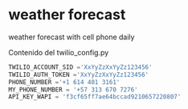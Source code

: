 # weather forecast
weather forecast with cell phone daily

Contenido del twilio_config.py

```python
TWILIO_ACCOUNT_SID ='XxYyZzXxYyZz123456'
TWILIO_AUTH_TOKEN ='XxYyZzXxYyZz123456'
PHONE_NUMBER ='+1 614 401 3161'
MY_PHONE_NUMBER = '+57 313 670 7276'
API_KEY_WAPI = 'f3cf65ff7ae64bccad9210657220807'
```